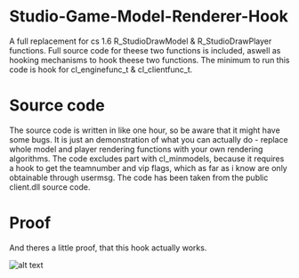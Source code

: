 # Studio-Game-Model-Renderer-Hook

A full replacement for cs 1.6 R_StudioDrawModel & R_StudioDrawPlayer functions. Full source code for theese two functions is included, aswell as hooking mechanisms to hook theese two functions. The minimum to run this code is hook for cl_enginefunc_t & cl_clientfunc_t.

# Source code
The source code is written in like one hour, so be aware that it might have some bugs. It is just an demonstration of what you can actually do - replace whole model and player rendering functions with your own rendering algorithms. The code excludes part with cl_minmodels, because it requires a hook to get the teamnumber and vip flags, which as far as i know are only obtainable through usermsg. The code has been taken from the public client.dll source code.

# Proof
And theres a little proof, that this hook actually works.

![alt text](https://i.imgur.com/U0gNOqR.png)
